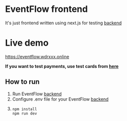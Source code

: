 # EventFlow frontend

It's just frontend written using next.js for testing [backend](https://github.com/wDRxxx/eventflow-backend)

# Live demo
https://eventflow.wdrxxx.online


**If you want to test payments, use test cards from [here](https://yookassa.ru/developers/payment-acceptance/testing-and-going-live/testing#test-bank-card)**

## How to run
1. Run EventFlow [backend](https://github.com/wDRxxx/eventflow-backend)
2. Configure .env file for your EventFlow [backend](https://github.com/wDRxxx/eventflow-backend)
3.
    ```shell
    npm install
    npm run dev
    ```